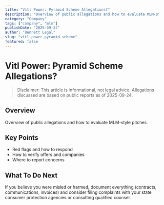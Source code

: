 ```yaml
---
title: "Vitl Power: Pyramid Scheme Allegations?"
description: "Overview of public allegations and how to evaluate MLM-style pitches."
category: "Company"
tags: ["company", "mlm"]
publishDate: "2025-09-24"
author: "Bennett Legal"
slug: "vitl-power-pyramid-scheme"
featured: false
---
```


# Vitl Power: Pyramid Scheme Allegations?

> Disclaimer: This article is informational, not legal advice. Allegations discussed are based on public reports as of 2025-09-24.

## Overview
Overview of public allegations and how to evaluate MLM-style pitches.

## Key Points
- Red flags and how to respond
- How to verify offers and companies
- Where to report concerns

## What To Do Next
If you believe you were misled or harmed, document everything (contracts, communications, invoices) and consider filing complaints with your state consumer protection agencies or consulting qualified counsel.
